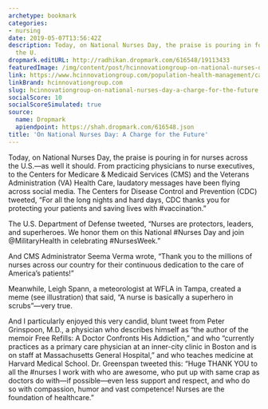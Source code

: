 ```yaml
---
archetype: bookmark
categories:
- nursing
date: 2019-05-07T13:56:42Z
description: Today, on National Nurses Day, the praise is pouring in for nurses across
  the U.
dropmark.editURL: http://radhikan.dropmark.com/616548/19113433
featuredImage: /img/content/post/hcinnovationgroup-on-national-nurses-day-a-charge-for-the-future.jpg
link: https://www.hcinnovationgroup.com/population-health-management/care-management/blog/21079417/on-national-nurses-day-a-charge-for-the-future
linkBrand: hcinnovationgroup.com
slug: hcinnovationgroup-on-national-nurses-day-a-charge-for-the-future
socialScore: 10
socialScoreSimulated: true
source:
  name: Dropmark
  apiendpoint: https://shah.dropmark.com/616548.json
title: 'On National Nurses Day: A Charge for the Future'
---
```

Today, on National Nurses Day, the praise is pouring in for nurses across the U.S.—as well it should. From practicing physicians to nurse executives, to the Centers for Medicare & Medicaid Services (CMS) and the Veterans Administration (VA) Health Care, laudatory messages have been flying across social media.  The Centers for Disease Control and Prevention (CDC) tweeted, “For all the long nights and hard days, CDC thanks you for protecting your patients and saving lives with #vaccination.”

The U.S. Department of Defense tweeted, “Nurses are protectors, leaders, and superheroes. We honor them on this National #Nurses Day and join @MilitaryHealth in celebrating #NursesWeek.”

And CMS Administrator Seema Verma wrote, “Thank you to the millions of nurses across our country for their continuous dedication to the care of America’s patients!”

Meanwhile, Leigh Spann, a meteorologist at WFLA in Tampa, created a meme (see illustration) that said, “A nurse is basically a superhero in scrubs”—very true.

And I particularly enjoyed this very candid, blunt tweet from Peter Grinspoon, M.D., a physician who describes himself as “the author of the memoir Free Refills: A Doctor Confronts His Addiction,” and who “currently practices as a primary care physician at an inner-city clinic in Boston and is on staff at Massachusetts General Hospital,” and who teaches medicine at Harvard Medical School. Dr. Greenspan tweeted this: “Huge THANK YOU to all the #nurses I work with who are awesome, who put up with same crap as doctors do with—if possible—even less support and respect, and who do so with compassion, humor and vast competence! Nurses are the foundation of healthcare.”


